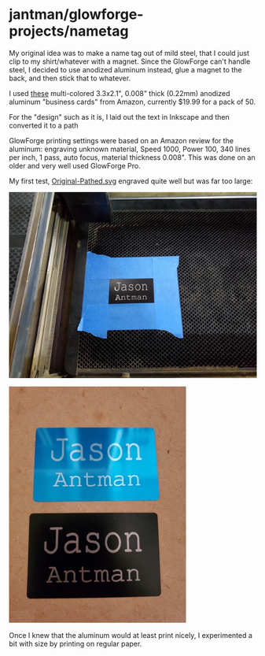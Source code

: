 # jantman/glowforge-projects/nametag

My original idea was to make a name tag out of mild steel, that I could just clip to my shirt/whatever with a magnet. Since the GlowForge can't handle steel, I decided to use anodized aluminum instead, glue a magnet to the back, and then stick that to whatever.

I used [these](https://www.amazon.com/gp/product/B07P1DZGLH/) multi-colored 3.3x2.1", 0.008" thick (0.22mm) anodized aluminum "business cards" from Amazon, currently $19.99 for a pack of 50.

For the "design" such as it is, I laid out the text in Inkscape and then converted it to a path

GlowForge printing settings were based on an Amazon review for the aluminum: engraving unknown material, Speed 1000, Power 100, 340 lines per inch, 1 pass, auto focus, material thickness 0.008". This was done on an older and very well used GlowForge Pro.

My first test, [Original-Pathed.svg](Original-Pathed.svg) engraved quite well but was far too large:

[![original test on glowforge](original_sm.jpg)](original.jpg)

[![both original tests next to each other](original-both_sm.jpg)](original-both.jpg)

Once I knew that the aluminum would at least print nicely, I experimented a bit with size by printing on regular paper.
